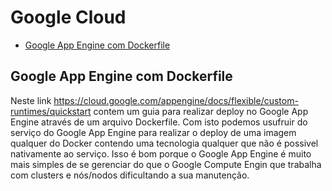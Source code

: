 # Google Cloud

- [Google App Engine com Dockerfile](#google-app-engine-com-dockerfile)

## Google App Engine com Dockerfile

Neste link https://cloud.google.com/appengine/docs/flexible/custom-runtimes/quickstart contem um guia para realizar deploy no Google App Engine através de um arquivo Dockerfile. Com isto podemos usufruir do serviço do Google App Engine para realizar o deploy de uma imagem qualquer do Docker contendo uma tecnologia qualquer que não é possivel nativamente ao serviço. Isso é bom porque o Google App Engine é muito mais simples de se gerenciar do que o Google Compute Engin que trabalha com clusters e nós/nodos dificultando a sua manutenção.
